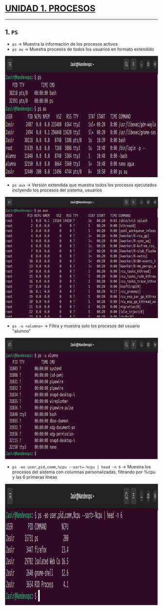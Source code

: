 # [UNIDAD 1. PROCESOS](../README.md)

---

## 1. `PS`

- `ps` -> Muestra la información de los procesos activos
- `ps au` -> Muestra procesos de todos los usuarios en formato extendido

<p align="center"><img src="img/psAU.png" alt="ps" width="850" height="400"></p>

- `ps aux` -> Versión extendida que muestra todos los procesos ejecutados inclyendo los procesos del sistema, usuarios

<p align="center"><img src="img/psAUX.png" alt="psAUX" width="850" height="400"></p>

- `ps -u <alumno>` -> Filtra y muestra solo los procesos del usuario "alumno"

<p align="center"><img src="img/psU.png" alt="psU" width="850" height="400"></p>

- `ps -eo user,pid,comm,%cpu --sort=-%cpu | head -n 6` -> Muestra los procesos del sistema con columnas personalizadas, filtrando por %cpu y las 6 primeras líneas

<p align="center"><img src="img/ejercicio.png" alt="ejercicio" width="850" height="400"></p>
